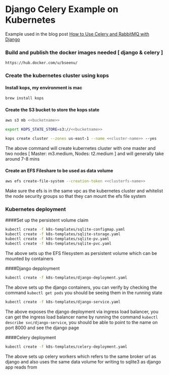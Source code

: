# Django Celery Example on Kubernetes

Example used in the blog post [How to Use Celery and RabbitMQ with Django](https://simpleisbetterthancomplex.com/tutorial/2017/08/20/how-to-use-celery-with-django.html?utm_source=github&utm_medium=repository)

### Build and publish the docker images needed [ django & celery ]
```https://hub.docker.com/u/bseenu/```

### Create the kubernetes cluster using kops
#### Install kops, my environment is mac
```bash 
brew install kops
```
#### Create the S3 bucket to store the kops state
```bash
aws s3 mb <<bucketname>>
```
```bash
export KOPS_STATE_STORE=s3://<<bucketname>>
```
```bash
kops create cluster --zones us-east-1 --name <<cluster-name>> --yes
```
The above command will create kubernetes cluster with one master and two nodes [ Master: m3.medium, Nodes: t2.medium ]
and will generally take around 7-8 mins

#### Create an EFS Fileshare to be used as data volume
```bash
aws efs create-file-system --creation-token <<clusterfs-name>>
```
Make sure the efs is in the same vpc as the kubernetes cluster and whitelist the node security groups so that they 
can mount the efs file system

### Kubernetes deployment
####Set up the persistent volume claim
```bash
kubectl create -f k8s-templates/sqlite-configmap.yaml
kubectl create -f k8s-templates/sqlite-storage.yaml
kubectl create -f k8s-templates/sqlite-pv.yaml
kubectl create -f k8s-templates/sqlite-pvc.yaml
```
The above sets up the EFS filesystem as persistent volume which can be mounted by containers

####Django depployment
```bash
kubectl create -f k8s-templates/django-deployment.yaml 
```
The above sets up the django containers, you can verify by checking the command `kubectl get pods` you should be seeing them
in the running state
```bash
kubectl create -f k8s-templates/django-service.yaml
```
The above exposes the django deployment via ingress load balancer, you can get the ingress load balancer name by running 
the command `kubectl describe svc/django-service`, you should be able to point to the name on port 8000 and see the django
page

####Celery deployment
```bash
kubectl create -f k8s-templates/celery-deployment.yaml
```
The above sets up celery workers which refers to the same broker url as django and also uses the same data volume for writing
to sqlite3 as django app reads from
